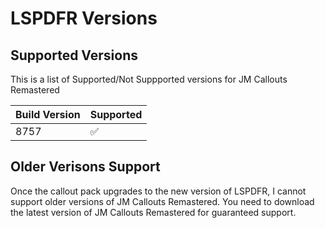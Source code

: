 # LSPDFR Versions

## Supported Versions

This is a list of Supported/Not Suppported versions for JM Callouts Remastered

| Build Version | Supported          |
| ------------- | ------------------ |
| 8757          | :white_check_mark: |

## Older Verisons Support

Once the callout pack upgrades to the new version of LSPDFR, I cannot support older versions of JM Callouts Remastered. You need to download
the latest version of JM Callouts Remastered for guaranteed support. 
